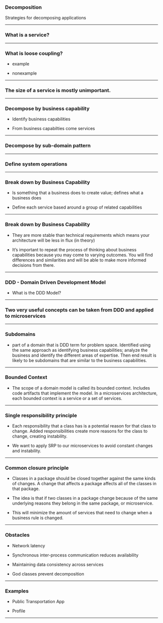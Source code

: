 
### Decomposition

Strategies for decomposing applications

---

### What is a service?

---

### What is loose coupling?

- example

- nonexample

---

### The size of a service is mostly unimportant.

---

### Decompose by business capability

- Identify business capabilities

- From business capabilties come services

---

### Decompose by sub-domain pattern

---

### Define system operations

---

### Break down by Business Capability

- Is something that a business does to create value; defines what a business does

- Define each service based around a group of related capabilities

---

### Break down by Business Capability

- They are more stable than technical requirements which means your architecture will be less in flux (in theory)

- It’s important to repeat the process of thinking about business capabilities because you may come to varying outcomes.  You will find differences and similarities and will be able to make more informed decisions from there.

---

### DDD - Domain Driven Development Model

- What is the DDD Model?

---

### Two very useful concepts can be taken from DDD and applied to microservices

---

### Subdomains

- part of a domain that is DDD term for problem space.  Identified using the same approach as identifying business capabilities; analyze the business and identify the different areas of expertise.  Then end result is likely to be subdomains that are similar to the business capabilities.

---

### Bounded Context

- The scope of a domain model is called its bounded context.  Includes code artifacts that implement the model.  In a microservices architecture, each bounded context is a service or a set of services.

---

### Single responsibility principle

- Each responsibility that a class has is a potential reason for that class to change.  Added responsibilities create more reasons for the class to change, creating instability.

- We want to apply SRP to our microservices to avoid constant changes and instability.

---

### Common closure principle

- Classes in a package should be closed together against the same kinds of changes.  A change that affects a package affects all of the classes in that package.

- The idea is that if two classes in a package change because of the same underlying reasons they belong in the same package, or microservice.

- This will minimize the amount of services that need to change when a business rule is changed.

---

### Obstacles

- Network latency

- Synchronous inter-process communication reduces availability

- Maintaining data consistency across services

- God classes prevent decomposition

---

### Examples

- Public Transportation App

- Profile

---